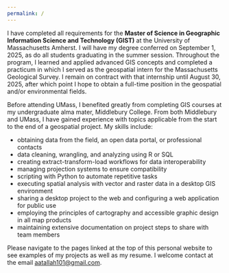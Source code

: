 ```yaml
---
permalink: /
---
```


<script data-goatcounter="https://andy-gis-portfolio.goatcounter.com/count"
        async src="//gc.zgo.at/count.js"></script>

I have completed all requirements for the **Master of Science in Geographic Information Science and Technology (GIST)** at the University of Massachusetts Amherst. I will have my degree conferred on September 1, 2025, as do all students graduating in the summer session. Throughout the program, I learned and applied advanced GIS concepts and completed a practicum in which I served as the geospatial intern for the Massachusetts Geological Survey. I remain on contract with that internship until August 30, 2025, after which point I hope to obtain a full-time position in the geospatial and/or environmental fields.

Before attending UMass, I benefited greatly from completing GIS courses at my undergraduate alma mater, Middlebury College. From both Middlebury and UMass, I have gained experience with topics applicable from the start to the end of a geospatial project. My skills include:
* obtaining data from the field, an open data portal, or professional contacts
* data cleaning, wrangling, and analyzing using R or SQL
* creating extract-transform-load workflows for data interoperability
* managing projection systems to ensure compatibility
* scripting with Python to automate repetitive tasks
* executing spatial analysis with vector and raster data in a desktop GIS environment
* sharing a desktop project to the web and configuring a web application for public use
* employing the principles of cartography and accessible graphic design in all map products
* maintaining extensive documentation on project steps to share with team members

Please navigate to the pages linked at the top of this personal website to see examples of my projects as well as my resume. I welcome contact at the email [aatallah101@gmail.com](mailto:aatallah101@gmail.com). 

